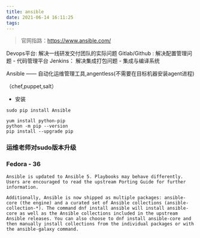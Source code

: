 ```yaml
---
title: ansible
date: 2021-06-14 16:11:25
tags:
---
```

> 官网指路：https://www.ansible.com/

Devops平台: 解决一线研发交付团队的实际问题
Gitlab/Github : 解决配置管理问题 - 代码管理平台
Jenkins： 解决集成打包问题 - 集成与编译系统

Ansible —— 自动化运维管理工具,angentless(不需要在目标机器安装agent进程)

（chef,puppet,salt）

- 安装
```
sudo pip install Ansible
```
```
yum install python-pip
python -m pip --version
pip install --upgrade pip
```

### 运维老师对sudo版本升级


### Fedora - 36
```
Ansible is updated to Ansible 5. Playbooks may behave differently. Users are encouraged to read the upstream Porting Guide for further information.

Additionally, Ansible is now shipped as multiple packages: ansible-core (the engine) and a curated set of Ansible collections (ansible-collection-*). The command dnf install ansible will install ansible-core as well as the Ansible collections included in the upstream Ansible releases. You can also choose to dnf install ansible-core and then manually install collections from the individual packages or with the ansible-galaxy command.
```